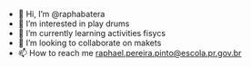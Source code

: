 - 👋 Hi, I’m @raphabatera
- 👀 I’m interested in play drums
- 🌱 I’m currently learning activities fisycs
- 💞️ I’m looking to collaborate on makets
- 📫 How to reach me raphael.pereira.pinto@escola.pr.gov.br

<!---
raphabatera/raphabatera is a ✨ special ✨ repository because its `README.md` (this file) appears on your GitHub profile.
You can click the Preview link to take a look at your changes.
--->

